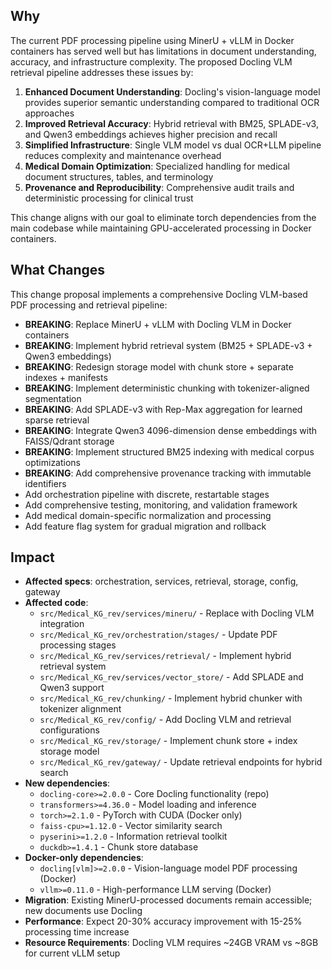 ## Why

The current PDF processing pipeline using MinerU + vLLM in Docker containers has served well but has limitations in document understanding, accuracy, and infrastructure complexity. The proposed Docling VLM retrieval pipeline addresses these issues by:

1. **Enhanced Document Understanding**: Docling's vision-language model provides superior semantic understanding compared to traditional OCR approaches
2. **Improved Retrieval Accuracy**: Hybrid retrieval with BM25, SPLADE-v3, and Qwen3 embeddings achieves higher precision and recall
3. **Simplified Infrastructure**: Single VLM model vs dual OCR+LLM pipeline reduces complexity and maintenance overhead
4. **Medical Domain Optimization**: Specialized handling for medical document structures, tables, and terminology
5. **Provenance and Reproducibility**: Comprehensive audit trails and deterministic processing for clinical trust

This change aligns with our goal to eliminate torch dependencies from the main codebase while maintaining GPU-accelerated processing in Docker containers.

## What Changes

This change proposal implements a comprehensive Docling VLM-based PDF processing and retrieval pipeline:

- **BREAKING**: Replace MinerU + vLLM with Docling VLM in Docker containers
- **BREAKING**: Implement hybrid retrieval system (BM25 + SPLADE-v3 + Qwen3 embeddings)
- **BREAKING**: Redesign storage model with chunk store + separate indexes + manifests
- **BREAKING**: Implement deterministic chunking with tokenizer-aligned segmentation
- **BREAKING**: Add SPLADE-v3 with Rep-Max aggregation for learned sparse retrieval
- **BREAKING**: Integrate Qwen3 4096-dimension dense embeddings with FAISS/Qdrant storage
- **BREAKING**: Implement structured BM25 indexing with medical corpus optimizations
- **BREAKING**: Add comprehensive provenance tracking with immutable identifiers
- Add orchestration pipeline with discrete, restartable stages
- Add comprehensive testing, monitoring, and validation framework
- Add medical domain-specific normalization and processing
- Add feature flag system for gradual migration and rollback

## Impact

- **Affected specs**: orchestration, services, retrieval, storage, config, gateway
- **Affected code**:
  - `src/Medical_KG_rev/services/mineru/` - Replace with Docling VLM integration
  - `src/Medical_KG_rev/orchestration/stages/` - Update PDF processing stages
  - `src/Medical_KG_rev/services/retrieval/` - Implement hybrid retrieval system
  - `src/Medical_KG_rev/services/vector_store/` - Add SPLADE and Qwen3 support
  - `src/Medical_KG_rev/chunking/` - Implement hybrid chunker with tokenizer alignment
  - `src/Medical_KG_rev/config/` - Add Docling VLM and retrieval configurations
  - `src/Medical_KG_rev/storage/` - Implement chunk store + index storage model
  - `src/Medical_KG_rev/gateway/` - Update retrieval endpoints for hybrid search
- **New dependencies**:
  - `docling-core>=2.0.0` - Core Docling functionality (repo)
  - `transformers>=4.36.0` - Model loading and inference
  - `torch>=2.1.0` - PyTorch with CUDA (Docker only)
  - `faiss-cpu>=1.12.0` - Vector similarity search
  - `pyserini>=1.2.0` - Information retrieval toolkit
  - `duckdb>=1.4.1` - Chunk store database
- **Docker-only dependencies**:
  - `docling[vlm]>=2.0.0` - Vision-language model PDF processing (Docker)
  - `vllm>=0.11.0` - High-performance LLM serving (Docker)
- **Migration**: Existing MinerU-processed documents remain accessible; new documents use Docling
- **Performance**: Expect 20-30% accuracy improvement with 15-25% processing time increase
- **Resource Requirements**: Docling VLM requires ~24GB VRAM vs ~8GB for current vLLM setup

